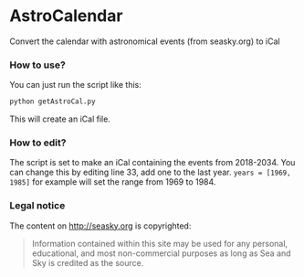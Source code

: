 # AstroCalendar
Convert the calendar with astronomical events (from seasky.org) to iCal

### How to use?
You can just run the script like this:

```bash
python getAstroCal.py
```
This will create an iCal file.

### How to edit?
The script is set to make an iCal containing the events from 2018-2034. You can change this by editing line 33, add one to the last year.
`years = [1969, 1985]` for example will set the range from 1969 to 1984.

### Legal notice
The content on http://seasky.org is copyrighted: 
>Information contained within this site may be used for any personal, educational, and most non-commercial purposes as long as Sea and Sky is credited as the source.
